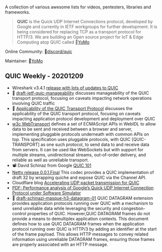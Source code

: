 A collection of various awesome lists for videos, pentesters, libraries and frameworks.

> **QUIC** is the Quick UDP Internet Connections protocol, developed by Google and currently in IETF workgroups for further development. It is being considered for replacing TCP as a transport protocol for HTTP/3. We are building an Open source project for IoT & Edge Computing atop QUIC called 🦖[YoMo](https://github.com/yomorun/yomo/)

Online Community: 🍖[discord/quic](https://discord.gg/CTH3wv9) 

Maintainer: 🦖[YoMo](https://github.com/yomorun/yomo/)

## QUIC Weekly - 20201209

* Wireshark v3.4.1 [release with lots of updates to QUIC](https://www.wireshark.org/docs/relnotes/wireshark-3.4.1.html)
* 📢 [draft-ietf-quic-manageability](https://quicwg.org/ops-drafts/draft-ietf-quic-manageability.html) discusses manageability of the QUIC transport protocol, focusing on caveats impacting network operations involving QUIC traffic
* 📢 [Applicability of the QUIC Transport Protocol](https://quicwg.org/ops-drafts/draft-ietf-quic-applicability.html) discusses the applicability of the QUIC transport protocol, focusing on caveats impacting application protocol development and deployment over QUIC
* [w3c WebTransport](https://w3c.github.io/webtransport/) defines a set of ECMAScript APIs in WebIDL to allow data to be sent and received between a browser and server, implementing pluggable protocols underneath with common APIs on top. This specification uses pluggable protocols, with QUIC [QUIC-TRANSPORT] as one such protocol, to send data to and receive data from servers. It can be used like WebSockets but with support for multiple streams, unidirectional streams, out-of-order delivery, and reliable as well as unreliable transport.
* 📽 David Schinaz from Google [QUIC 101](https://www.youtube.com/watch?v=dQ5AND4DPyU)
* [Netty release 0.0.1.Final](https://netty.io/news/2020/12/09/quic-0-0-1-Final.html) This codec provides a QUIC implementation of draft 32 by wrapping quiche and expose QUIC via the Channel API.
* Cloudflare blog [Accelerating UDP packet transmission for QUIC](https://blog.cloudflare.com/accelerating-udp-packet-transmission-for-quic/)
* [PDF: Performance analysis of Google’s Quick UDP Internet Connection Protocol under Software Simulator](https://www.researchgate.net/publication/343651688_Performance_analysis_of_Google%27s_Quick_UDP_Internet_Connection_Protocol_under_Software_Simulator)
* 📢 [draft-schinazi-masque-h3-datagram-01](https://tools.ietf.org/html/draft-schinazi-masque-h3-datagram-01) QUIC DATAGRAM extension provides application protocols running over QUIC with a mechanism to send unreliable data while leveraging the security and congestion-control properties of QUIC. However,QUIC DATAGRAM frames do not provide a means to demultiplex application contexts.  This document defines how to use QUIC DATAGRAM frames when the application protocol running over QUIC is HTTP/3 by adding an identifier at the start of the frame payload. This allows HTTP messages to convey related information using unreliable DATAGRAM frames, ensuring those frames are properly associated with an HTTP message.
